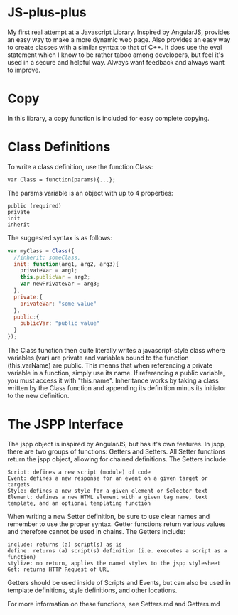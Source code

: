 JS-plus-plus
============

My first real attempt at a Javascript Library.  Inspired by AngularJS, provides an easy way to make a more dynamic web page.  Also provides an easy way to create classes with a similar syntax to that of C++.  It does use the eval statement which I know to be rather taboo among developers, but feel it's used in a secure and helpful way.  Always want feedback and always want to improve.

Copy
============
In this library, a copy function is included for easy complete copying.

Class Definitions
============
To write a class definition, use the function Class:

`var Class = function(params){...};`

The params variable is an object with up to 4 properties:

```
public (required)
private
init
inherit
```

The suggested syntax is as follows:

```javascript
var myClass = Class({
  //inherit: someClass,
  init: function(arg1, arg2, arg3){
    privateVar = arg1;
    this.publicVar = arg2;
    var newPrivateVar = arg3;
  },
  private:{
    privateVar: "some value"
  },
  public:{
    publicVar: "public value"
  }
});
```

The Class function then quite literally writes a javascript-style class where variables (var) are private and variables bound to the function (this.varName) are public.  This means that when referencing a private variable in a function, simply use its name.  If referencing a public variable, you must access it with "this.name".  Inheritance works by taking a class written by the Class function and appending its definition minus its initiator to the new definition.

The JSPP Interface
===========
The jspp object is inspired by AngularJS, but has it's own features.  In jspp, there are two groups of functions: Getters and Setters.  All Setter functions return the jspp object, allowing for chained definitions.  The Setters include:

```
Script: defines a new script (module) of code
Event: defines a new response for an event on a given target or targets
Style: defines a new style for a given element or Selector text
Element: defines a new HTML element with a given tag name, text template, and an optional templating function
```

When writing a new Setter definition, be sure to use clear names and remember to use the proper syntax.  Getter functions return various values and therefore cannot be used in chains.  The Getters include:

```
include: returns (a) script(s) as is
define: returns (a) script(s) definition (i.e. executes a script as a function)
stylize: no return, applies the named styles to the jspp stylesheet
Get: returns HTTP Request of URL
```

Getters should be used inside of Scripts and Events, but can also be used in template definitions, style definitions, and other locations.


For more information on these functions, see Setters.md and Getters.md
